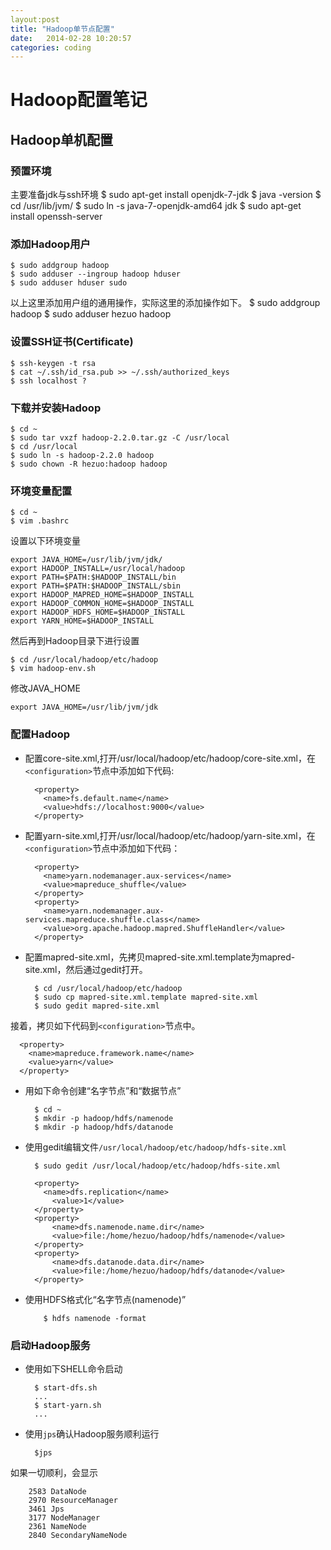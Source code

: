 ```yaml
---
layout:post
title: "Hadoop单节点配置"
date:   2014-02-28 10:20:57
categories: coding
---
```

# Hadoop配置笔记

## Hadoop单机配置
### 预置环境
主要准备jdk与ssh环境
    $ sudo apt-get install openjdk-7-jdk
    $ java -version
    $ cd /usr/lib/jvm/
    $ sudo ln -s java-7-openjdk-amd64 jdk
    $ sudo apt-get install openssh-server
  
### 添加Hadoop用户
    $ sudo addgroup hadoop
    $ sudo adduser --ingroup hadoop hduser
    $ sudo adduser hduser sudo
以上这里添加用户组的通用操作，实际这里的添加操作如下。
    $ sudo addgroup hadoop
    $ sudo adduser hezuo hadoop
  
### 设置SSH证书(Certificate)
    $ ssh-keygen -t rsa
    $ cat ~/.ssh/id_rsa.pub >> ~/.ssh/authorized_keys
    $ ssh localhost ?
### 下载并安装Hadoop
    $ cd ~
    $ sudo tar vxzf hadoop-2.2.0.tar.gz -C /usr/local
    $ cd /usr/local
    $ sudo ln -s hadoop-2.2.0 hadoop
    $ sudo chown -R hezuo:hadoop hadoop

### 环境变量配置
    $ cd ~
    $ vim .bashrc
    
设置以下环境变量  

    export JAVA_HOME=/usr/lib/jvm/jdk/
    export HADOOP_INSTALL=/usr/local/hadoop
    export PATH=$PATH:$HADOOP_INSTALL/bin
    export PATH=$PATH:$HADOOP_INSTALL/sbin
    export HADOOP_MAPRED_HOME=$HADOOP_INSTALL
    export HADOOP_COMMON_HOME=$HADOOP_INSTALL
    export HADOOP_HDFS_HOME=$HADOOP_INSTALL
    export YARN_HOME=$HADOOP_INSTALL
然后再到Hadoop目录下进行设置   

    $ cd /usr/local/hadoop/etc/hadoop
    $ vim hadoop-env.sh
修改JAVA_HOME  

    export JAVA_HOME=/usr/lib/jvm/jdk
  
### 配置Hadoop
* 配置core-site.xml,打开/usr/local/hadoop/etc/hadoop/core-site.xml，在`<configuration>`节点中添加如下代码:  

        <property>
          <name>fs.default.name</name>
          <value>hdfs://localhost:9000</value>
        </property>
* 配置yarn-site.xml,打开/usr/local/hadoop/etc/hadoop/yarn-site.xml，在`<configuration>`节点中添加如下代码：  

        <property>
          <name>yarn.nodemanager.aux-services</name>
          <value>mapreduce_shuffle</value>
        </property>
        <property>
          <name>yarn.nodemanager.aux-services.mapreduce.shuffle.class</name>
          <value>org.apache.hadoop.mapred.ShuffleHandler</value>
        </property>
* 配置mapred-site.xml，先拷贝mapred-site.xml.template为mapred-site.xml，然后通过gedit打开。　

        $ cd /usr/local/hadoop/etc/hadoop
        $ sudo cp mapred-site.xml.template mapred-site.xml
        $ sudo gedit mapred-site.xml
接着，拷贝如下代码到`<configuration>`节点中。　

      <property>
        <name>mapreduce.framework.name</name>
        <value>yarn</value>
      </property>    
    
* 用如下命令创建“名字节点”和“数据节点”　

        $ cd ~
        $ mkdir -p hadoop/hdfs/namenode
        $ mkdir -p hadoop/hdfs/datanode
* 使用gedit编辑文件`/usr/local/hadoop/etc/hadoop/hdfs-site.xml`　

        $ sudo gedit /usr/local/hadoop/etc/hadoop/hdfs-site.xml
        
        <property>
          <name>dfs.replication</name>
        	<value>1</value>
        </property>
        <property>
         	<name>dfs.namenode.name.dir</name>
         	<value>file:/home/hezuo/hadoop/hdfs/namenode</value>
        </property>
        <property>
         	<name>dfs.datanode.data.dir</name>
         	<value>file:/home/hezuo/hadoop/hdfs/datanode</value>
        </property>

* 使用HDFS格式化“名字节点(namenode)”　

          $ hdfs namenode -format
    
### 启动Hadoop服务
* 使用如下SHELL命令启动　　

        $ start-dfs.sh
        ...
        $ start-yarn.sh
        ...
* 使用`jps`确认Hadoop服务顺利运行　

        $jps
如果一切顺利，会显示　

        2583 DataNode
        2970 ResourceManager
        3461 Jps
        3177 NodeManager
        2361 NameNode
        2840 SecondaryNameNode

